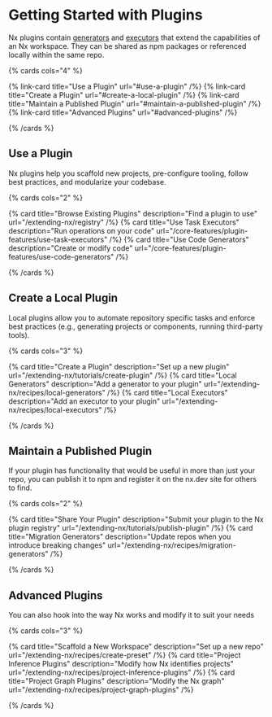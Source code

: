 # Getting Started with Plugins

Nx plugins contain [generators](/core-features/plugin-features/use-code-generators) and [executors](/core-features/plugin-features/use-task-executors) that extend the capabilities of an Nx workspace. They can be shared as npm packages or referenced locally within the same repo.

{% cards cols="4" %}

{% link-card title="Use a Plugin" url="#use-a-plugin" /%}
{% link-card title="Create a Plugin" url="#create-a-local-plugin" /%}
{% link-card title="Maintain a Published Plugin" url="#maintain-a-published-plugin" /%}
{% link-card title="Advanced Plugins" url="#advanced-plugins" /%}

{% /cards %}

## Use a Plugin

Nx plugins help you scaffold new projects, pre-configure tooling, follow best practices, and modularize your codebase.

{% cards cols="2" %}

{% card title="Browse Existing Plugins" description="Find a plugin to use" url="/extending-nx/registry" /%}
{% card title="Use Task Executors" description="Run operations on your code" url="/core-features/plugin-features/use-task-executors" /%}
{% card title="Use Code Generators" description="Create or modify code" url="/core-features/plugin-features/use-code-generators" /%}

{% /cards %}

## Create a Local Plugin

Local plugins allow you to automate repository specific tasks and enforce best practices (e.g., generating projects or components, running third-party tools).

{% cards cols="3" %}

{% card title="Create a Plugin" description="Set up a new plugin" url="/extending-nx/tutorials/create-plugin" /%}
{% card title="Local Generators" description="Add a generator to your plugin" url="/extending-nx/recipes/local-generators" /%}
{% card title="Local Executors" description="Add an executor to your plugin" url="/extending-nx/recipes/local-executors" /%}

{% /cards %}

## Maintain a Published Plugin

If your plugin has functionality that would be useful in more than just your repo, you can publish it to npm and register it on the nx.dev site for others to find.

{% cards cols="2" %}

{% card title="Share Your Plugin" description="Submit your plugin to the Nx plugin registry" url="/extending-nx/tutorials/publish-plugin" /%}
{% card title="Migration Generators" description="Update repos when you introduce breaking changes" url="/extending-nx/recipes/migration-generators" /%}

{% /cards %}

## Advanced Plugins

You can also hook into the way Nx works and modify it to suit your needs

{% cards cols="3" %}

{% card title="Scaffold a New Workspace" description="Set up a new repo" url="/extending-nx/recipes/create-preset" /%}
{% card title="Project Inference Plugins" description="Modify how Nx identifies projects" url="/extending-nx/recipes/project-inference-plugins" /%}
{% card title="Project Graph Plugins" description="Modify the Nx graph" url="/extending-nx/recipes/project-graph-plugins" /%}

{% /cards %}
